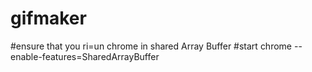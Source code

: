 # gifmaker
#ensure that you ri=un chrome in shared Array Buffer
#start chrome --enable-features=SharedArrayBuffer
